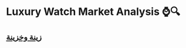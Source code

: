 # Luxury Watch Market Analysis ⌚🔍
## [زينة وخزينة](https://drive.google.com/drive/folders/1MEL3hZiofg_4rksTD8txyPIlGYkz8NYU?usp=drive_link)
